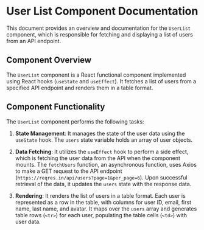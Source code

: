 # User List Component Documentation

This document provides an overview and documentation for the `UserList` component, which is responsible for fetching and displaying a list of users from an API endpoint.

## Component Overview

The `UserList` component is a React functional component implemented using React hooks (`useState` and `useEffect`). It fetches a list of users from a specified API endpoint and renders them in a table format.

## Component Functionality

The `UserList` component performs the following tasks:

1. **State Management**: It manages the state of the user data using the `useState` hook. The `users` state variable holds an array of user objects.

2. **Data Fetching**: It utilizes the `useEffect` hook to perform a side effect, which is fetching the user data from the API when the component mounts. The `fetchUsers` function, an asynchronous function, uses Axios to make a GET request to the API endpoint (`https://reqres.in/api/users?page=1&per_page=6`). Upon successful retrieval of the data, it updates the `users` state with the response data.

3. **Rendering**: It renders the list of users in a table format. Each user is represented as a row in the table, with columns for user ID, email, first name, last name, and avatar. It maps over the `users` array and generates table rows (`<tr>`) for each user, populating the table cells (`<td>`) with user data.
